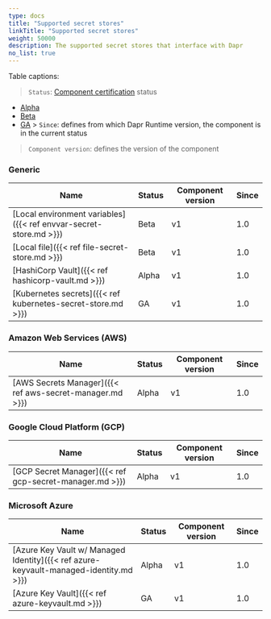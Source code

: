 ```yaml
---
type: docs
title: "Supported secret stores"
linkTitle: "Supported secret stores"
weight: 50000
description: The supported secret stores that interface with Dapr
no_list: true
---
```


Table captions:

> `Status`: [Component certification]({{X28X}}) status
  - [Alpha]({{X17X}})
  - [Beta]({{X19X}})
  - [GA]({{X21X}}) > `Since`: defines from which Dapr Runtime version, the component is in the current status

> `Component version`: defines the version of the component

### Generic

| Name                                                              | Status | Component version | Since |
| ----------------------------------------------------------------- | ------ | ----------------- | ----- |
| [Local environment variables]({{< ref envvar-secret-store.md >}}) | Beta   | v1                | 1.0   |
| [Local file]({{< ref file-secret-store.md >}})                    | Beta   | v1                | 1.0   |
| [HashiCorp Vault]({{< ref hashicorp-vault.md >}})                 | Alpha  | v1                | 1.0   |
| [Kubernetes secrets]({{< ref kubernetes-secret-store.md >}})      | GA     | v1                | 1.0   |

### Amazon Web Services (AWS)

| Name                                                     | Status | Component version | Since |
| -------------------------------------------------------- | ------ | ----------------- | ----- |
| [AWS Secrets Manager]({{< ref aws-secret-manager.md >}}) | Alpha  | v1                | 1.0   |

### Google Cloud Platform (GCP)

| Name                                                    | Status | Component version | Since |
| ------------------------------------------------------- | ------ | ----------------- | ----- |
| [GCP Secret Manager]({{< ref gcp-secret-manager.md >}}) | Alpha  | v1                | 1.0   |

### Microsoft Azure

| Name                                                                                  | Status | Component version | Since |
| ------------------------------------------------------------------------------------- | ------ | ----------------- | ----- |
| [Azure Key Vault w/ Managed Identity]({{< ref azure-keyvault-managed-identity.md >}}) | Alpha  | v1                | 1.0   |
| [Azure Key Vault]({{< ref azure-keyvault.md >}})                                      | GA     | v1                | 1.0   |
